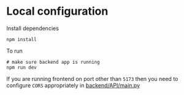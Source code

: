 # Local configuration
Install dependencies
```
npm install
```
To run
```
# make sure backend app is running
npm run dev
```
If you are running frontend on port other than `5173`
then you need to configure `CORS` appropriately in
[backend/API/main.py](../backend/API/main.py)
